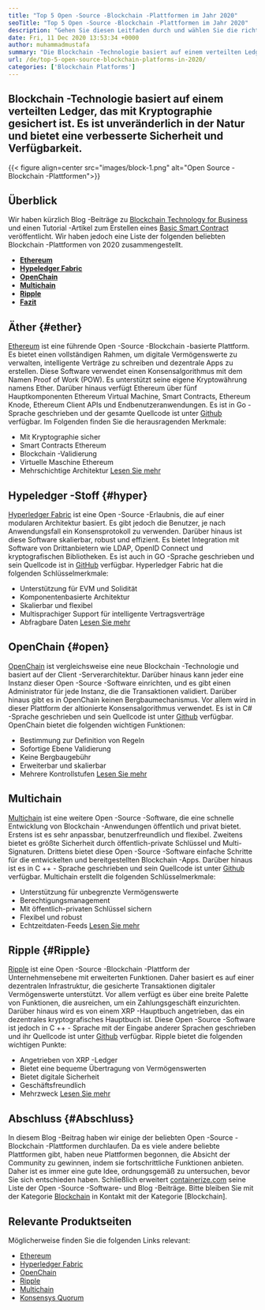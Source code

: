 ```yaml
---
title: "Top 5 Open -Source -Blockchain -Plattformen im Jahr 2020" 
seoTitle: "Top 5 Open -Source -Blockchain -Plattformen im Jahr 2020" 
description: "Gehen Sie diesen Leitfaden durch und wählen Sie die richtige Blockchain -Plattform für Unternehmen. In diesem Artikel haben wir ein kurzes Intro von Top Open -Source -Blockchain -Plattformen gegeben" 
date: Fri, 11 Dec 2020 13:53:34 +0000
author: muhammadmustafa
summary: "Die Blockchain -Technologie basiert auf einem verteilten Ledger, das mit Kryptographie gesichert ist. Es ist unveränderlich in der Natur und bietet eine verbesserte Sicherheit und Verfügbarkeit." 
url: /de/top-5-open-source-blockchain-platforms-in-2020/
categories: ['Blockchain Platforms']
---
```


## Blockchain -Technologie basiert auf einem verteilten Ledger, das mit Kryptographie gesichert ist. Es ist unveränderlich in der Natur und bietet eine verbesserte Sicherheit und Verfügbarkeit.

{{< figure align=center src="images/block-1.png" alt="Open Source -Blockchain -Plattformen">}}


## Überblick
Wir haben kürzlich Blog -Beiträge zu [Blockchain Technology for Business][1] und einen Tutorial -Artikel zum Erstellen eines [Basic Smart Contract][2] veröffentlicht. Wir haben jedoch eine Liste der folgenden beliebten Blockchain -Plattformen von 2020 zusammengestellt.
*  **[Ethereum][3]**  
*  **[Hypeledger Fabric][4]**  
*  **[OpenChain][5]**  
*  **[Multichain][6]**  
*  **[Ripple][7]**  
*  **[Fazit][8]**  

## Äther {#ether}

[Ethereum][9] ist eine führende Open -Source -Blockchain -basierte Plattform. Es bietet einen vollständigen Rahmen, um digitale Vermögenswerte zu verwalten, intelligente Verträge zu schreiben und dezentrale Apps zu erstellen. Diese Software verwendet einen Konsensalgorithmus mit dem Namen Proof of Work (POW). Es unterstützt seine eigene Kryptowährung namens Ether. Darüber hinaus verfügt Ethereum über fünf Hauptkomponenten Ethereum Virtual Machine, Smart Contracts, Ethereum Knode, Ethereum Client APIs und Endbenutzeranwendungen. Es ist in Go -Sprache geschrieben und der gesamte Quellcode ist unter [Github][10] verfügbar.
Im Folgenden finden Sie die herausragenden Merkmale:
  * Mit Kryptographie sicher
  * Smart Contracts Ethereum
  * Blockchain -Validierung
  * Virtuelle Maschine Ethereum
  * Mehrschichtige Architektur
[Lesen Sie mehr][11]

## Hypeledger -Stoff {#hyper}

[Hyperledger Fabric][12] ist eine Open -Source -Erlaubnis, die auf einer modularen Architektur basiert. Es gibt jedoch die Benutzer, je nach Anwendungsfall ein Konsensprotokoll zu verwenden. Darüber hinaus ist diese Software skalierbar, robust und effizient. Es bietet Integration mit Software von Drittanbietern wie LDAP, OpenID Connect und kryptografischen Bibliotheken. Es ist auch in GO -Sprache geschrieben und sein Quellcode ist in [GitHub][13] verfügbar.
Hyperledger Fabric hat die folgenden Schlüsselmerkmale:
  * Unterstützung für EVM und Solidität
  * Komponentenbasierte Architektur
  * Skalierbar und flexibel
  * Multisprachiger Support für intelligente Vertragsverträge
  * Abfragbare Daten
[Lesen Sie mehr][14]

## OpenChain {#open}

[OpenChain][15] ist vergleichsweise eine neue Blockchain -Technologie und basiert auf der Client -Serverarchitektur. Darüber hinaus kann jeder eine Instanz dieser Open -Source -Software einrichten, und es gibt einen Administrator für jede Instanz, die die Transaktionen validiert. Darüber hinaus gibt es in OpenChain keinen Bergbaumechanismus. Vor allem wird in dieser Plattform der altionierte Konsensalgorithmus verwendet. Es ist in C# -Sprache geschrieben und sein Quellcode ist unter [Github][16] verfügbar.
OpenChain bietet die folgenden wichtigen Funktionen:
  * Bestimmung zur Definition von Regeln
  * Sofortige Ebene Validierung
  * Keine Bergbaugebühr
  * Erweiterbar und skalierbar
  * Mehrere Kontrollstufen
[Lesen Sie mehr][17]

## Multichain
[Multichain][18] ist eine weitere Open -Source -Software, die eine schnelle Entwicklung von Blockchain -Anwendungen öffentlich und privat bietet. Erstens ist es sehr anpassbar, benutzerfreundlich und flexibel. Zweitens bietet es größte Sicherheit durch öffentlich-private Schlüssel und Multi-Signaturen. Drittens bietet diese Open -Source -Software einfache Schritte für die entwickelten und bereitgestellten Blockchain -Apps. Darüber hinaus ist es in C ++ - Sprache geschrieben und sein Quellcode ist unter [Github][19] verfügbar.
Multichain erstellt die folgenden Schlüsselmerkmale:
  * Unterstützung für unbegrenzte Vermögenswerte
  * Berechtigungsmanagement
  * Mit öffentlich-privaten Schlüssel sichern
  * Flexibel und robust
  * Echtzeitdaten-Feeds
[Lesen Sie mehr][18]

## Ripple {#Ripple}

[Ripple][20] ist eine Open -Source -Blockchain -Plattform der Unternehmensebene mit erweiterten Funktionen. Daher basiert es auf einer dezentralen Infrastruktur, die gesicherte Transaktionen digitaler Vermögenswerte unterstützt. Vor allem verfügt es über eine breite Palette von Funktionen, die ausreichen, um ein Zahlungsgeschäft einzurichten. Darüber hinaus wird es von einem XRP -Hauptbuch angetrieben, das ein dezentrales kryptografisches Hauptbuch ist. Diese Open -Source -Software ist jedoch in C ++ - Sprache mit der Eingabe anderer Sprachen geschrieben und ihr Quellcode ist unter [Github][21] verfügbar.
Ripple bietet die folgenden wichtigen Punkte:
  * Angetrieben von XRP -Ledger
  * Bietet eine bequeme Übertragung von Vermögenswerten
  * Bietet digitale Sicherheit
  * Geschäftsfreundlich
  * Mehrzweck
[Lesen Sie mehr][22]

## Abschluss {#Abschluss}

In diesem Blog -Beitrag haben wir einige der beliebten Open -Source -Blockchain -Plattformen durchlaufen. Da es viele andere beliebte Plattformen gibt, haben neue Plattformen begonnen, die Absicht der Community zu gewinnen, indem sie fortschrittliche Funktionen anbieten. Daher ist es immer eine gute Idee, ordnungsgemäß zu untersuchen, bevor Sie sich entschieden haben.
Schließlich erweitert [containerize.com][23] seine Liste der Open -Source -Software- und Blog -Beiträge. Bitte bleiben Sie mit der Kategorie [Blockchain][24] in Kontakt mit der Kategorie [Blockchain].

## Relevante Produktseiten
Möglicherweise finden Sie die folgenden Links relevant:
  * [Ethereum][9]
  * [Hyperledger Fabric][12]
  * [OpenChain][15]
  * [Ripple][20]
  * [Multichain][25]
  * [Konsensys Quorum][26]



[1]: https://blog.containerize.com/2020/11/27/how-blockchain-technology-can-upgrade-your-business-strategy/
[2]: https://blog.containerize.com/
[3]: #ether
[4]: #hyper
[5]: #open
[6]: #multi
[7]: #Ripple
[8]: #Conclusion
[9]: https://products.containerize.com/blockchain-platforms/ethereum
[10]: https://github.com/ethereum/go-ethereum
[11]: https://ethereum.org/en/
[12]: https://products.containerize.com/blockchain-platforms/hyperledger-fabric
[13]: https://github.com/hyperledger/fabric
[14]: https://www.hyperledger.org/use/fabric
[15]: https://products.containerize.com/blockchain-platforms/openchain
[16]: https://github.com/openchain/openchain
[17]: https://www.openchain.org/
[18]: https://www.multichain.com/
[19]: https://github.com/MultiChain/multichain
[20]: https://products.containerize.com/blockchain-platforms/ripple
[21]: https://github.com/ripple/rippled
[22]: https://ripple.com/
[23]: https://www.containerize.com/
[24]: https://products.containerize.com/blockchain-platforms/
[25]: https://products.containerize.com/blockchain-platforms/multichain
[26]: https://products.containerize.com/blockchain-platforms/consensys-quorum

